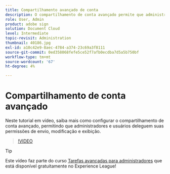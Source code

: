 ```yaml
---
title: Compartilhamento avançado de conta
description: O compartilhamento de conta avançado permite que administradores e usuários deleguem suas permissões de envio, modificação e exibição
role: User, Admin
product: adobe sign
solution: Document Cloud
level: Intermediate
topic-revisit: Administration
thumbnail: 40186.jpg
exl-id: a10c42e9-8aec-4784-a374-23c69a3f8111
source-git-commit: 0ed358068fefe5ce52f7afb0ecdba7d5a5b750bf
workflow-type: tm+mt
source-wordcount: '67'
ht-degree: 4%

---
```


# Compartilhamento de conta avançado

Neste tutorial em vídeo, saiba mais como configurar o compartilhamento de conta avançado, permitindo que administradores e usuários deleguem suas permissões de envio, modificação e exibição.

>[!VIDEO](https://video.tv.adobe.com/v/40186?hidetitle=true)

>[!TIP]
>
>Este vídeo faz parte do curso [Tarefas avançadas para administradores](https://experienceleague.adobe.com/?recommended=Sign-A-1-2020.1) que está disponível gratuitamente no Experience League!
